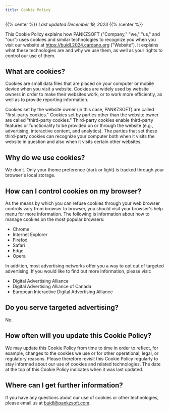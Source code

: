 ```yaml
---
title: Cookie Policy
---
```


{{% center %}}
_Last updated December 19, 2023_
{{% /center %}}

This Cookie Policy explains how PANKZSOFT ("Company," "we," "us," and "our") uses cookies and similar technologies to recognize you when you visit our website at  https://buidl.2024.cardano.org ("Website"). It explains what these technologies are and why we use them, as well as your rights to control our use of them.

## What are cookies?

Cookies are small data files that are placed on your computer or mobile device when you visit a website. Cookies are widely used by website owners in order to make their websites work, or to work more efficiently, as well as to provide reporting information.

Cookies set by the website owner (in this case, PANKZSOFT) are called "first-party cookies." Cookies set by parties other than the website owner are called "third-party cookies." Third-party cookies enable third-party features or functionality to be provided on or through the website (e.g., advertising, interactive content, and analytics). The parties that set these third-party cookies can recognize your computer both when it visits the website in question and also when it visits certain other websites.

## Why do we use cookies?

We don't. Only your theme preference (dark or light) is tracked through your browser's local storage.

## How can I control cookies on my browser?

As the means by which you can refuse cookies through your web browser controls vary from browser to browser, you should visit your browser's help menu for more information. The following is information about how to manage cookies on the most popular browsers:

- Chrome
- Internet Explorer
- Firefox
- Safari
- Edge
- Opera

In addition, most advertising networks offer you a way to opt out of targeted advertising. If you would like to find out more information, please visit:

- Digital Advertising Alliance
- Digital Advertising Alliance of Canada
- European Interactive Digital Advertising Alliance

## Do you serve targeted advertising?

No.

## How often will you update this Cookie Policy?

We may update this Cookie Policy from time to time in order to reflect, for example, changes to the cookies we use or for other operational, legal, or regulatory reasons. Please therefore revisit this Cookie Policy regularly to stay informed about our use of cookies and related technologies. The date at the top of this Cookie Policy indicates when it was last updated.

## Where can I get further information?

If you have any questions about our use of cookies or other technologies, please email us at [buidl@pankzsoft.com](mailto:buidl@pankzsoft.com).
